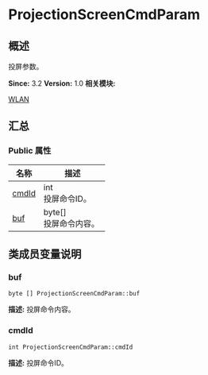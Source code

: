 # ProjectionScreenCmdParam


## 概述

投屏参数。

**Since:**
3.2
**Version:**
1.0
**相关模块:**

[WLAN](_w_l_a_n.md)


## 汇总


### Public 属性

  | 名称 | 描述 | 
| -------- | -------- |
| [cmdId](#cmdid) | int<br/>投屏命令ID。&nbsp; | 
| [buf](#buf) | byte[]<br/>投屏命令内容。&nbsp; | 


## 类成员变量说明


### buf

  
```
byte [] ProjectionScreenCmdParam::buf
```
**描述:**
投屏命令内容。


### cmdId

  
```
int ProjectionScreenCmdParam::cmdId
```
**描述:**
投屏命令ID。
